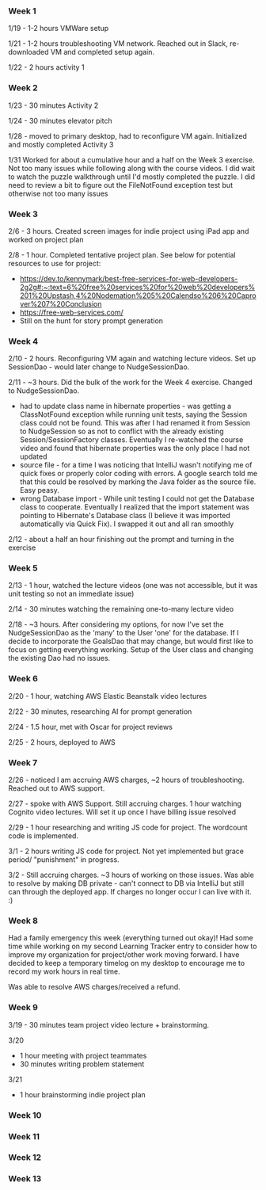 ### Week 1
1/19 - 1-2 hours VMWare setup

1/21 - 1-2 hours troubleshooting VM network.  Reached out in Slack, re-downloaded VM and completed setup again.

1/22 - 2 hours activity 1

### Week 2
1/23 - 30 minutes Activity 2

1/24 - 30 minutes elevator pitch

1/28 - moved to primary desktop, had to reconfigure VM again.  Initialized and mostly completed Activity 3

1/31
    Worked for about a cumulative hour and a half on the Week 3 exercise.  Not too many issues while following along with 
    the course videos.  I did wait to watch the puzzle walkthrough until I'd mostly completed the puzzle.  I did need to 
    review a bit to figure out the FileNotFound exception test but otherwise not too many issues
    
### Week 3 
2/6 - 3 hours.  Created screen images for indie project using iPad app and worked on project plan

2/8 - 1 hour.  Completed tentative project plan.  See below for potential resources to use for project:
  * https://dev.to/kennymark/best-free-services-for-web-developers-2g2g#:~:text=6%20free%20services%20for%20web%20developers%201%20Upstash,4%20Nodemation%205%20Calendso%206%20Caprover%207%20Conclusion
  * https://free-web-services.com/
  * Still on the hunt for story prompt generation 
  
### Week 4
2/10 - 2 hours.  Reconfiguring VM again and watching lecture videos.  Set up SessionDao - would later change to NudgeSessionDao.

2/11 - ~3 hours.  Did the bulk of the work for the Week 4 exercise.  Changed to NudgeSessionDao.
 * had to update class name in hibernate properties - was getting a ClassNotFound exception while running unit tests, saying the Session class could not be found. This was after I had renamed it from Session to NudgeSession so as not to conflict with the already existing Session/SessionFactory classes. Eventually I re-watched the course video and found that hibernate properties was the only place I had not updated
 * source file - for a time I was noticing that IntelliJ wasn't notifying me of quick fixes or properly color coding with errors. A google search told me that this could be resolved by marking the Java folder as the source file. Easy peasy.
 * wrong Database import - While unit testing I could not get the Database class to cooperate. Eventually I realized that the import statement was pointing to Hibernate's Database class (I believe it was imported automatically via Quick Fix). I swapped it out and all ran smoothly
 
 2/12 - about a half an hour finishing out the prompt and turning in the exercise
 
### Week 5
 2/13 - 1 hour, watched the lecture videos (one was not accessible, but it was unit testing so not an immediate issue)
 
 2/14 - 30 minutes watching the remaining one-to-many lecture video
 
 2/18 - ~3 hours.  After considering my options, for now I've set the NudgeSessionDao as the 'many' to the User 'one' for the database.  If I decide to incorporate the GoalsDao that may change, but would first like to focus on getting everything working.  Setup of the User class and changing the existing Dao had no issues.
 
### Week 6
2/20 - 1 hour, watching AWS Elastic Beanstalk video lectures

2/22 - 30 minutes, researching AI for prompt generation

2/24 - 1.5 hour, met with Oscar for project reviews

2/25 - 2 hours, deployed to AWS

### Week 7
2/26 - noticed I am accruing AWS charges, ~2 hours of troubleshooting.  Reached out to AWS support.

2/27 - spoke with AWS Support.  Still accruing charges.  1 hour watching Cognito video lectures.  Will set it up once I have billing issue resolved

2/29 - 1 hour researching and writing JS code for project.  The wordcount code is implemented.

3/1 - 2 hours writing JS code for project.  Not yet implemented but grace period/ "punishment" in progress.

3/2 - Still accruing charges.  ~3 hours of working on those issues.  Was able to resolve by making DB private - can't connect to DB via IntelliJ but still can through the deployed app.  If charges no longer occur I can live with it.  :)

### Week 8
Had a family emergency this week (everything turned out okay)!  Had some time while working on my second Learning Tracker entry to consider how to improve my organization for project/other work moving forward.  I have decided to keep a temporary timelog on my desktop to encourage me to record my work hours in real time.

Was able to resolve AWS charges/received a refund.
### Week 9
3/19 - 30 minutes team project video lecture + brainstorming.

3/20 
  * 1 hour meeting with project teammates
  * 30 minutes writing problem statement

3/21
  * 1 hour brainstorming indie project plan

### Week 10

### Week 11

### Week 12

### Week 13
